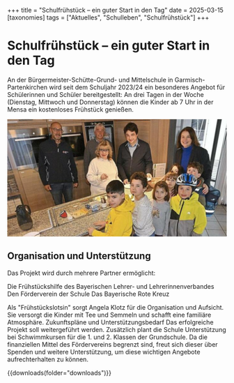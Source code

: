 +++
title = "Schulfrühstück – ein guter Start in den Tag"
date = 2025-03-15
[taxonomies]
tags = ["Aktuelles", "Schulleben", "Schulfrühstück"]
+++

# Schulfrühstück – ein guter Start in den Tag
An der Bürgermeister-Schütte-Grund- und Mittelschule in Garmisch-Partenkirchen wird seit dem Schuljahr 2023/24 ein besonderes Angebot für Schülerinnen und Schüler bereitgestellt: An drei Tagen in der Woche (Dienstag, Mittwoch und Donnerstag) können die Kinder ab 7 Uhr in der Mensa ein kostenloses Frühstück genießen.

![Schulfrühstück](images/pdf.png)

<!-- more -->

## Organisation und Unterstützung
Das Projekt wird durch mehrere Partner ermöglicht:

Die Frühstückshilfe des Bayerischen Lehrer- und Lehrerinnenverbandes
Den Förderverein der Schule
Das Bayerische Rote Kreuz

Als "Frühstückslotsin" sorgt Angela Klotz für die Organisation und Aufsicht. Sie versorgt die Kinder mit Tee und Semmeln und schafft eine familiäre Atmosphäre.
Zukunftspläne und Unterstützungsbedarf
Das erfolgreiche Projekt soll weitergeführt werden. Zusätzlich plant die Schule Unterstützung bei Schwimmkursen für die 1. und 2. Klassen der Grundschule.
Da die finanziellen Mittel des Fördervereins begrenzt sind, freut sich dieser über Spenden und weitere Unterstützung, um diese wichtigen Angebote aufrechterhalten zu können.

{{downloads(folder="downloads")}}